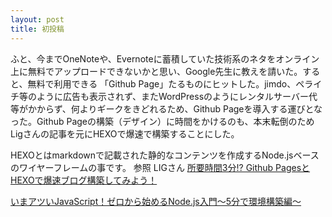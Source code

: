 ```yaml
---
layout: post
title: 初投稿
---
```

ふと、今までOneNoteや、Evernoteに蓄積していた技術系のネタをオンライン上に無料でアップロードできないかと思い、Google先生に教えを請いた。すると、無料で利用できる
「Github Page」たるものにヒットした。jimdo、ペライチ等のように広告も表示されず、またWordPressのようにレンタルサーバー代等がかからず、何よりギークをきどれるため、Github Pageを導入する運びとなった。Github Pageの構築（デザイン）に時間をかけるのも、本末転倒のためLigさんの記事を元にHEXOで爆速で構築することにした。

HEXOとはmarkdownで記載された静的なコンテンツを作成するNode.jsベースのワイヤーフレームの事です。
参照 LIGさん
[所要時間3分!? Github PagesとHEXOで爆速ブログ構築してみよう！](https://liginc.co.jp/web/programming/server/104594)

[いまアツいJavaScript！ゼロから始めるNode.js入門〜5分で環境構築編〜](https://liginc.co.jp/web/programming/node-js/85318)


